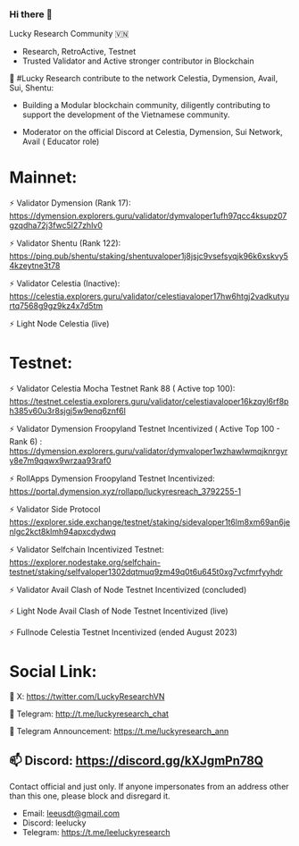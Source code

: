 ### Hi there 👋

Lucky Research Community 🇻🇳
- Research, RetroActive, Testnet 
- Trusted Validator and Active stronger contributor in Blockchain

🌱 #Lucky Research contribute to the network Celestia, Dymension, Avail, Sui, Shentu:

 * Building a Modular blockchain community, diligently contributing to support the development of the Vietnamese community.

 * Moderator on the official Discord at Celestia, Dymension, Sui Network, Avail ( Educator role)

 # Mainnet: 

  ⚡ Validator Dymension (Rank 17): https://dymension.explorers.guru/validator/dymvaloper1ufh97qcc4ksupz07gzqdha72j3fwc5l27zhlv0
  
  ⚡ Validator Shentu (Rank 122): https://ping.pub/shentu/staking/shentuvaloper1j8jsjc9vsefsyqjk96k6xskvy54kzeytne3t78

  ⚡ Validator Celestia (Inactive): https://celestia.explorers.guru/validator/celestiavaloper17hw6htgj2vadkutyurtq7568g9gz9kz4x7d5tm

  ⚡ Light Node Celestia (live)

  # Testnet:

  ⚡ Validator Celestia Mocha Testnet Rank 88 ( Active top 100): https://testnet.celestia.explorers.guru/validator/celestiavaloper16kzqyl6rf8ph385v60u3r8sjgj5w9enq6znf6l

  ⚡ Validator Dymension Froopyland Testnet Incentivized ( Active Top 100 - Rank 6) : https://dymension.explorers.guru/validator/dymvaloper1wzhawlwmqjknrgyry8e7m9qqwx9wrzaa93raf0

  ⚡ RollApps Dymension Froopyland Testnet Incentivized: https://portal.dymension.xyz/rollapp/luckyresreach_3792255-1

  ⚡ Validator Side Protocol https://explorer.side.exchange/testnet/staking/sidevaloper1t6lm8xm69an6jenlgc2kct8klmh94apxcdydwq

  ⚡ Validator Selfchain Incentivized Testnet: https://explorer.nodestake.org/selfchain-testnet/staking/selfvaloper1302dqtmuq9zm49q0t6u645t0xg7vcfmrfyyhdr
  
  ⚡ Validator Avail Clash of Node Testnet Incentivized (concluded)

  ⚡ Light Node Avail Clash of Node Testnet Incentivized (live)

  ⚡ Fullnode Celestia Testnet Incentivized (ended August 2023)

  # Social Link:
  
🔭 X: https://twitter.com/LuckyResearchVN

👯 Telegram: http://t.me/luckyresearch_chat

👯 Telegram Announcement: https://t.me/luckyresearch_ann

📫 Discord: https://discord.gg/kXJgmPn78Q
------------------------
Contact official and just only. If anyone impersonates from an address other than this one, please block and disregard it.
- Email: leeusdt@gmail.com 
- Discord: leelucky
- Telegram: https://t.me/leeluckyresearch


<!--
**LuckyResearch/LuckyResearch** is a ✨ _special_ ✨ repository because its `README.md` (this file) appears on your GitHub profile.

Here are some ideas to get you started:

- 🔭 I’m currently working on ...
- 🌱 I’m currently learning ...
- 👯 I’m looking to collaborate on ...
- 🤔 I’m looking for help with ...
- 💬 Ask me about ...
- 📫 How to reach me: ...
- 😄 Pronouns: ...
- ⚡ Fun fact: ...
-->
